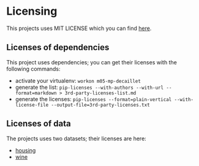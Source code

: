# Licensing

This projects uses MIT LICENSE which you can find [here](../LICENSE).

## Licenses of dependencies

This project uses dependencies; you can get their licenses with the following commands:
* activate your virtualenv: `workon m05-mp-decaillet`
* generate the list: `pip-licenses --with-authors --with-url --format=markdown > 3rd-party-licenses-list.md`
* generate the licenses: `pip-licenses --format=plain-vertical --with-license-file --output-file=3rd-party-licenses.txt`

## Licenses of data

The projects uses two datasets; their licenses are here:
- [housing](../data/housing.names)
- [wine](../data/winequality.names)
